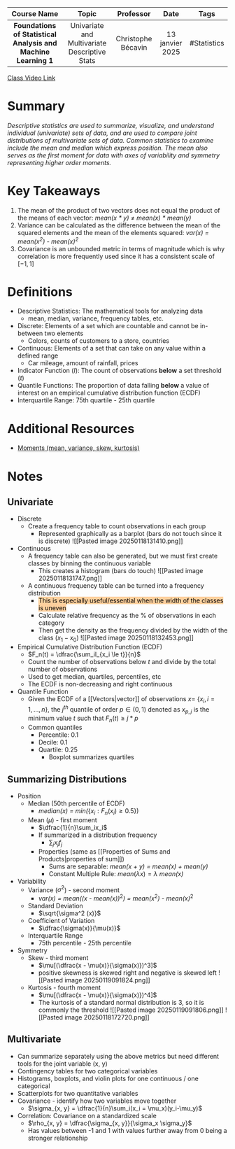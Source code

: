 |                          Course Name                           |                     Topic                     |     Professor      |      Date       |    Tags     |
| :------------------------------------------------------------: | :-------------------------------------------: | :----------------: | :-------------: | :---------: |
| **Foundations of Statistical Analysis and Machine Learning 1** | Univariate and Multivariate Descriptive Stats | Christophe Bécavin | 13 janvier 2025 | #Statistics |

[Class Video Link](https://dstisas-my.sharepoint.com/personal/johnny_najjar_dsti_institute/_layouts/15/stream.aspx?id=%2Fpersonal%2Fjohnny%5Fnajjar%5Fdsti%5Finstitute%2FDocuments%2FRecordings%281%29%2FA24%20%2D%20Common%20Link%20%2D%20DS%2DDE%2DDA%2D20250113%5F095353%2DMeeting%20Recording%201%2Emp4&ga=1&referrer=StreamWebApp%2EWeb&referrerScenario=AddressBarCopied%2Eview%2E552f191e%2D6841%2D439e%2Da247%2D672ece766a97)

# Summary
*Descriptive statistics are used to summarize, visualize, and understand individual (univariate) sets of data, and are used to compare joint distributions of multivariate sets of data. Common statistics to examine include the mean and median which express position. The mean also serves as the first moment for data with axes of variability and symmetry representing higher order moments.*

# Key Takeaways
1. The mean of the product of two vectors does not equal the product of the means of each vector: *mean(x * y)* $\ne$ *mean(x) * mean(y)*
2. Variance can be calculated as the difference between the mean of the squared elements and the mean of the elements squared: *var(x) = mean($x^2$) - mean$(x)^2$*
3. Covariance is an unbounded metric in terms of magnitude which is why correlation is more frequently used since it has a consistent scale of  $[-1,1]$

# Definitions
- Descriptive Statistics: The mathematical tools for analyzing data
	- mean, median, variance, frequency tables, etc.
- Discrete: Elements of a set which are countable and cannot be in-between two elements
	- Colors, counts of customers to a store, countries 
- Continuous: Elements of a set that can take on any value within a defined range
	- Car mileage, amount of rainfall, prices
- Indicator Function ($I$): The count of observations **below** a set threshold ($t$)
- Quantile Functions: The proportion of data falling **below** a value of interest on an empirical cumulative distribution function (ECDF)
- Interquartile Range: 75th quartile - 25th quartile

# Additional Resources
- [Moments (mean, variance, skew, kurtosis)](https://gregorygundersen.com/blog/2020/04/11/moments/)

# Notes
## Univariate
- Discrete
	- Create a frequency table to count observations in each group
		- Represented graphically as a barplot (bars do not touch since it is discrete)
		 ![[Pasted image 20250118131410.png]]
- Continuous
	- A frequency table can also be generated, but we must first create classes by binning the continuous variable
		- This creates a histogram (bars do touch)
		 ![[Pasted image 20250118131747.png]]
	- A continuous frequency table can be turned into a frequency distribution
		- <mark style="background: #FFB86CA6;">This is especially useful/essential when the width of the classes is uneven</mark>
		- Calculate relative frequency as the % of observations in each category
		- Then get the density as the frequency divided by the width of the class ($x_1 - x_0$)
		 ![[Pasted image 20250118132453.png]]
 - Empirical Cumulative Distribution Function (ECDF)
	 - $F_n(t) = \dfrac{\sum_iI_{x_i \le t}}{n}$
	 - Count the number of observations below $t$ and divide by the total number of observations
	 - Used to get median, quartiles, percentiles, etc
	 - The ECDF is non-decreasing and right continuous
 - Quantile Function
	 - Given the ECDF of a [[Vectors|vector]] of observations $x =$ {$x_i, i=1, ..., n$}, the $j^{th}$ quantile of order $p \in (0,1)$ denoted as $x_{p,j}$ is the minimum value $t$ such that $F_n(t) \ge j * p$
	 - Common quantiles
		 - Percentile: 0.1
		 - Decile: 0.1
		 - Quartile: 0.25
			 - Boxplot summarizes quartiles
## Summarizing Distributions
- Position
	- Median (50th percentile of ECDF)
		- *median(x) = min(*{$x_i: F_n(x_i) \ge 0.5$})
	- Mean ($\mu$) - first moment
		- $\dfrac{1}{n}\sum_ix_i$
		- If summarized in a distribution frequency
			- $\sum_jx_jf_j$
		- Properties (same as [[Properties of Sums and Products|properties of sum]])
			- Sums are separable: *mean(x + y) = mean(x) + mean(y)*
			- Constant Multiple Rule: *mean*$(\lambda x) = \lambda$ *mean(x)*
- Variability
	- Variance ($\sigma^2$) - second moment
		- *var(x) = mean((x - mean(x))*$^2$*) =* *mean(*$x^2$*) - mean(x)*$^2$
	- Standard Deviation
		- $\sqrt{\sigma^2 (x)}$
	- Coefficient of Variation
		- $\dfrac{\sigma(x)}{\mu(x)}$
	- Interquartile Range
		- 75th percentile - 25th percentile
- Symmetry
	- Skew - third moment
		- $\mu[(\dfrac{x - \mu(x)}{\sigma(x)})^3]$
		- positive skewness is skewed right and negative is skewed left
		 ![[Pasted image 20250119091824.png]]
	- Kurtosis - fourth moment
		- $\mu[(\dfrac{x - \mu(x)}{\sigma(x)})^4]$
		- The kurtosis of a standard normal distribution is 3, so it is commonly the threshold
		 ![[Pasted image 20250119091806.png]]
	 ![[Pasted image 20250118172720.png]]
## Multivariate
- Can summarize separately using the above metrics but need different tools for the joint variable (x, y)
- Contingency tables for two categorical variables
- Histograms, boxplots, and violin plots for one continuous / one categorical
- Scatterplots for two quantitative variables
- Covariance - identify how two variables move together
	- $\sigma_{x, y} = \dfrac{1}{n}\sum_i(x_i = \mu_x)(y_i-\mu_y)$
- Correlation: Covariance on a standardized scale
	- $\rho_{x, y} = \dfrac{\sigma_{x, y}}{\sigma_x \sigma_y}$
	- Has values between -1 and 1 with values further away from 0 being a stronger relationship
